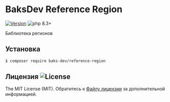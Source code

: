 # BaksDev Reference Region

[![Version](https://img.shields.io/badge/version-7.1.9-blue)](https://github.com/baks-dev/reference-region/releases)
![php 8.3+](https://img.shields.io/badge/php-min%208.3-red.svg)

Библиотека регионов

## Установка

``` bash
$ composer require baks-dev/reference-region
```

## Лицензия ![License](https://img.shields.io/badge/MIT-green)

The MIT License (MIT). Обратитесь к [Файлу лицензии](LICENSE.md) за дополнительной информацией.


